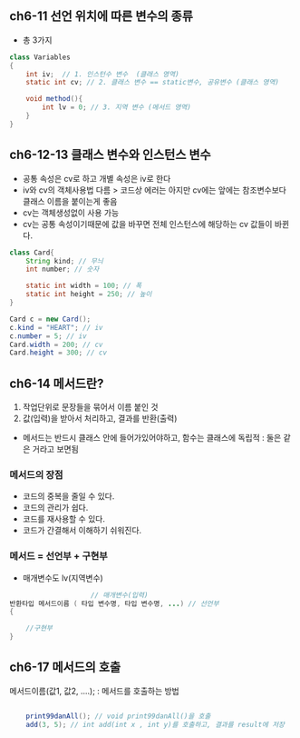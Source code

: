 ## ch6-11 선언 위치에 따른 변수의 종류

- 총 3가지

```java
class Variables
{
    int iv;  // 1. 인스턴수 변수  (클래스 영역)
    static int cv; // 2. 클래스 변수 == static변수, 공유변수 (클래스 영역)

    void method(){
        int lv = 0; // 3. 지역 변수 (메서드 영역)
    }
}
```

## ch6-12-13 클래스 변수와 인스턴스 변수

- 공통 속성은 cv로 하고 개별 속성은 iv로 한다
- iv와 cv의 객체사용법 다름 > 코드상 에러는 아지만 cv에는 앞에는 참조변수보다 클래스 이름을 붙이는게 좋음
- cv는 객체생성없이 사용 가능
- cv는 공통 속성이기때문에 값을 바꾸면 전체 인스턴스에 해당하는 cv 값들이 바뀐다.

```java
class Card{
    String kind; // 무늬
    int number; // 숫자

    static int width = 100; // 폭
    static int height = 250; // 높이
}

Card c = new Card();
c.kind = "HEART"; // iv
c.number = 5; // iv
Card.width = 200; // cv
Card.height = 300; // cv

```

## ch6-14 메서드란?

1. 작업단위로 문장들을 묶어서 이름 붙인 것
2. 값(입력)을 받아서 처리하고, 결과를 반환(출력)

- 메서드는 반드시 클래스 안에 들어가있어야하고, 함수는 클래스에 독립적 : 둘은 같은 거라고 보면됨

### 메서드의 장점

- 코드의 중복을 줄일 수 있다.
- 코드의 관리가 쉽다.
- 코드를 재사용할 수 있다.
- 코드가 간결해서 이해하기 쉬워진다.

### 메서드 = 선언부 + 구현부

- 매개변수도 lv(지역변수)

```java
                    // 매개변수(입력)
반환타입 메서드이름 ( 타입 변수명, 타입 변수명, ...) // 선언부
{

    //구현부
}
```

## ch6-17 메서드의 호출

메서드이름(값1, 값2, ....); : 메서드를 호출하는 방법

```java

    print99danAll(); // void print99danAll()을 호출
    add(3, 5); // int add(int x , int y)를 호출하고, 결과를 result에 저장

```
